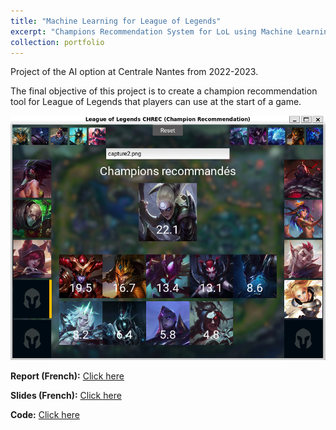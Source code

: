 ```yaml
---
title: "Machine Learning for League of Legends"
excerpt: "Champions Recommendation System for LoL using Machine Learning"
collection: portfolio
---
```


Project of the AI option at Centrale Nantes from 2022-2023.

The final objective of this project is to create a champion recommendation tool for League of Legends that players can use at the start of a game.

<p><img src="https://github.com/FelixDou/FelixDou.github.io/raw/0ef0596845177c30eb3c3428a1bdd68ccf1495e1/images/chrec8.PNG" alt="Lol" style="max-width: 100%; height: auto;"></p>

**Report (French):** [Click here](https://github.com/FelixDou/FelixDou.github.io/raw/8292ab91c1dd2bcf8d98a3ae08e3ee5ee3f21d43/files/Rapport_Projet.pdf)

**Slides (French):** [Click here](https://github.com/FelixDou/FelixDou.github.io/raw/8292ab91c1dd2bcf8d98a3ae08e3ee5ee3f21d43/files/final_pres.pdf)

**Code:** [Click here](https://github.com/VincentEnOptionRV/LoL_ML)
